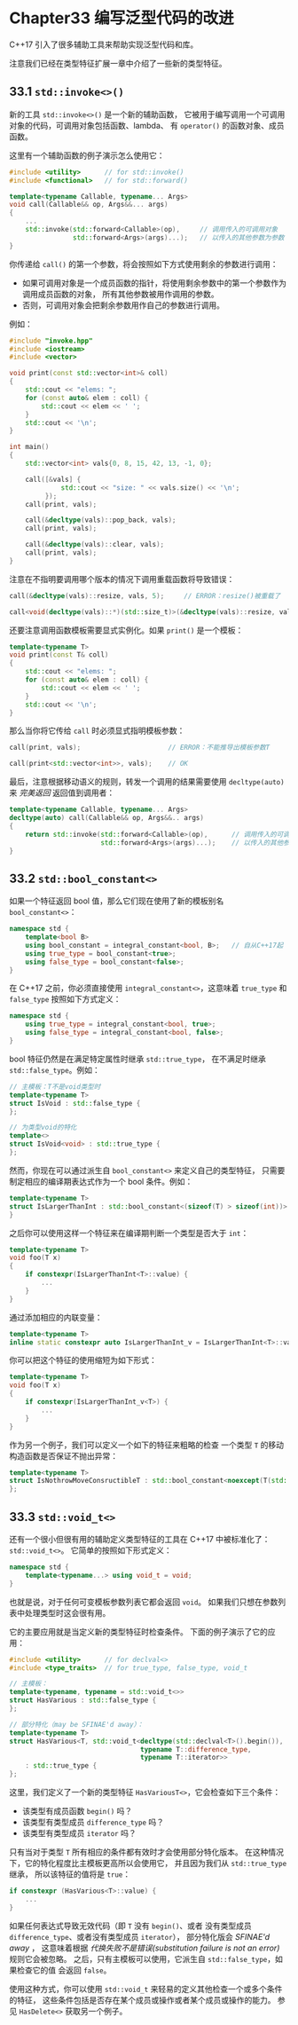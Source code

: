 # Chapter33 编写泛型代码的改进

C++17 引入了很多辅助工具来帮助实现泛型代码和库。

注意我们已经在类型特征扩展一章中介绍了一些新的类型特征。

## 33.1 `std::invoke<>()`

新的工具 `std::invoke<>()` 是一个新的辅助函数， 它被用于编写调用一个可调用对象的代码，可调用对象包括函数、lambda、 有 `operator()` 的函数对象、成员函数。

这里有一个辅助函数的例子演示怎么使用它：

```cpp
#include <utility>      // for std::invoke()
#include <functional>   // for std::forward()

template<typename Callable, typename... Args>
void call(Callable&& op, Args&&... args)
{
    ...
    std::invoke(std::forward<Callable>(op),     // 调用传入的可调用对象
                std::forward<Args>(args)...);   // 以传入的其他参数为参数
}
```

你传递给 `call()` 的第一个参数，将会按照如下方式使用剩余的参数进行调用：

- 如果可调用对象是一个成员函数的指针，将使用剩余参数中的第一个参数作为调用成员函数的对象， 所有其他参数被用作调用的参数。
- 否则，可调用对象会把剩余参数用作自己的参数进行调用。

例如：

```cpp
#include "invoke.hpp"
#include <iostream>
#include <vector>

void print(const std::vector<int>& coll)
{
    std::cout << "elems: ";
    for (const auto& elem : coll) {
        std::cout << elem << ' ';
    }
    std::cout << '\n';
}

int main()
{
    std::vector<int> vals{0, 8, 15, 42, 13, -1, 0};

    call([&vals] {
             std::cout << "size: " << vals.size() << '\n';
         });
    call(print, vals);

    call(&decltype(vals)::pop_back, vals);
    call(print, vals);

    call(&decltype(vals)::clear, vals);
    call(print, vals);
}
```

注意在不指明要调用哪个版本的情况下调用重载函数将导致错误：

```cpp
call(&decltype(vals)::resize, vals, 5);     // ERROR：resize()被重载了

call<void(decltype(vals)::*)(std::size_t)>(&decltype(vals)::resize, vals, 5);   // OK
```

还要注意调用函数模板需要显式实例化。如果 `print()` 是一个模板：

```cpp
template<typename T>
void print(const T& coll)
{
    std::cout << "elems: ";
    for (const auto& elem : coll) {
        std::cout << elem << ' ';
    }
    std::cout << '\n';
}
```

那么当你将它传给 `call` 时必须显式指明模板参数：

```cpp
call(print, vals);                      // ERROR：不能推导出模板参数T

call(print<std::vector<int>>, vals);    // OK
```

最后，注意根据移动语义的规则，转发一个调用的结果需要使用 `decltype(auto)` 来 *完美返回* 返回值到调用者：

```cpp
template<typename Callable, typename... Args>
decltype(auto) call(Callable&& op, Args&&.. args)
{
    return std::invoke(std::forward<Callable>(op),      // 调用传入的可调用对象
                       std::forward<Args>(args)...);    // 以传入的其他参数为参数
}
```

## 33.2 `std::bool_constant<>`

如果一个特征返回 bool 值，那么它们现在使用了新的模板别名 `bool_constant<>`：

```cpp
namespace std {
    template<bool B>
    using bool_constant = integral_constant<bool, B>;   // 自从C++17起
    using true_type = bool_constant<true>;
    using false_type = bool_constant<false>;
}
```

在 C++17 之前，你必须直接使用 `integral_constant<>`，这意味着 `true_type` 和 `false_type` 按照如下方式定义：

```cpp
namespace std {
    using true_type = integral_constant<bool, true>;
    using false_type = integral_constant<bool, false>;
}
```

bool 特征仍然是在满足特定属性时继承 `std::true_type`， 在不满足时继承 `std::false_type`。例如：

```cpp
// 主模板：T不是void类型时
template<typename T>
struct IsVoid : std::false_type {
};

// 为类型void的特化
template<>
struct IsVoid<void> : std::true_type {
};
```

然而，你现在可以通过派生自 `bool_constant<>` 来定义自己的类型特征， 只需要制定相应的编译期表达式作为一个 bool 条件。例如：

```cpp
template<typename T>
struct IsLargerThanInt : std::bool_constant<(sizeof(T) > sizeof(int))> {
}
```

之后你可以使用这样一个特征来在编译期判断一个类型是否大于 `int`：

```cpp
template<typename T>
void foo(T x)
{
    if constexpr(IsLargerThanInt<T>::value) {
        ...
    }
}
```

通过添加相应的内联变量：

```cpp
template<typename T>
inline static constexpr auto IsLargerThanInt_v = IsLargerThanInt<T>::value;
```

你可以把这个特征的使用缩短为如下形式：

```cpp
template<typename T>
void foo(T x)
{
    if constexpr(IsLargerThanInt_v<T>) {
        ...
    }
}
```

作为另一个例子，我们可以定义一个如下的特征来粗略的检查 一个类型 `T` 的移动构造函数是否保证不抛出异常：

```cpp
template<typename T>
struct IsNothrowMoveConsructibleT : std::bool_constant<noexcept(T(std::declval<T>()))> {
};
```

## 33.3 `std::void_t<>`

还有一个很小但很有用的辅助定义类型特征的工具在 C++17 中被标准化了：`std::void_t<>`。 它简单的按照如下形式定义：

```cpp
namespace std {
    template<typename...> using void_t = void;
}
```

也就是说，对于任何可变模板参数列表它都会返回 `void`。 如果我们只想在参数列表中处理类型时这会很有用。

它的主要应用就是当定义新的类型特征时检查条件。 下面的例子演示了它的应用：

```cpp
#include <utility>      // for declval<>
#include <type_traits>  // for true_type, false_type, void_t

// 主模板：
template<typename, typename = std::void_t<>>
struct HasVarious : std::false_type {
};

// 部分特化（may be SFINAE'd away）：
template<typename T>
struct HasVarious<T, std::void_t<decltype(std::declval<T>().begin()),
                                 typename T::difference_type,
                                 typename T::iterator>>
    : std::true_type {
};
```

这里，我们定义了一个新的类型特征 `HasVariousT<>`，它会检查如下三个条件：

- 该类型有成员函数 `begin()` 吗？
- 该类型有类型成员 `difference_type` 吗？
- 该类型有类型成员 `iterator` 吗？

只有当对于类型 `T` 所有相应的条件都有效时才会使用部分特化版本。 在这种情况下，它的特化程度比主模板更高所以会使用它， 并且因为我们从 `std::true_type` 继承， 所以该特征的值将是 `true`：

```cpp
if constexpr (HasVarious<T>::value) {
    ...
}
```

如果任何表达式导致无效代码（即 `T` 没有 `begin()`、或者 没有类型成员 `difference_type`、或者没有类型成员 `iterator`）， 部分特化版会 *SFINAE'd away* ， 这意味着根据 *代换失败不是错误(substitution failure is not an error)* 规则它会被忽略。 之后，只有主模板可以使用，它派生自 `std::false_type`，如果检查它的值 会返回 `false`。

使用这种方式，你可以使用 `std::void_t` 来轻易的定义其他检查一个或多个条件的特征， 这些条件包括是否存在某个成员或操作或者某个成员或操作的能力。 参见 `HasDelete<>` 获取另一个例子。
